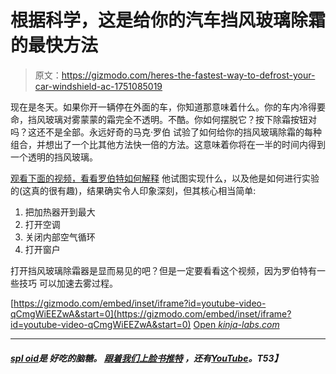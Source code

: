 # 根据科学，这是给你的汽车挡风玻璃除霜的最快方法

> 原文：<https://gizmodo.com/heres-the-fastest-way-to-defrost-your-car-windshield-ac-1751085019>

现在是冬天。如果你开一辆停在外面的车，你知道那意味着什么。你的车内冷得要命，挡风玻璃对雾蒙蒙的霜完全不透明。不酷。你如何摆脱它？按下除霜按钮对吗？这还不是全部。永远好奇的马克·罗伯 试验了如何给你的挡风玻璃除霜的每种组合，并想出了一个比其他方法快一倍的方法。这意味着你将在一半的时间内得到一个透明的挡风玻璃。



[观看下面的视频，看看罗伯特如何解释](https://www.youtube.com/watch?v=qCmgWiEEZwA&feature=youtu.be) 他试图实现什么，以及他是如何进行实验的(这真的很有趣)，结果确实令人印象深刻，但其核心相当简单:

1.  把加热器开到最大
2.  打开空调
3.  关闭内部空气循环
4.  打开窗户

打开挡风玻璃除霜器是显而易见的吧？但是一定要看看这个视频，因为罗伯特有一些技巧 可以加速去雾过程。

 [https://gizmodo.com/embed/inset/iframe?id=youtube-video-qCmgWiEEZwA&start=0](https://gizmodo.com/embed/inset/iframe?id=youtube-video-qCmgWiEEZwA&start=0) [Open *kinja-labs.com*](http://kinja-labs.com/related-widget/?posts=1668587517,1727980237,1691388971&title=Recommended%20stories)

* * *

#### [***spl oid***](http://gizmodo.com/this-is-the-new-sploid-the-new-blog-from-gawker-media-1480428170)***是*** ***好吃的脑糖。*** [***跟着我们上脸书***](https://www.facebook.com/sploidbook)**[***推特***](http://twitter.com/sploid) ***，还有***[***YouTube***](https://www.youtube.com/channel/UCL2PYID00feXAwdSMHTUHhA)***。**T53】***